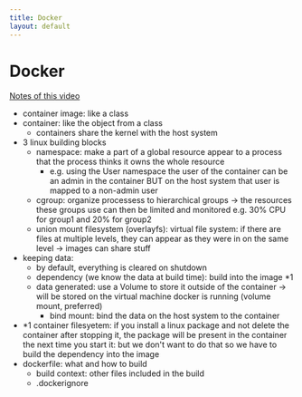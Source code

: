 ```yaml
---
title: Docker
layout: default
---
```


# Docker
[Notes of this video](https://www.youtube.com/watch?v=RqTEHSBrYFw&t=165s)

- container image: like a class
- container: like the object from a class
    - containers share the kernel with the host system
- 3 linux building blocks
    - namespace: make a part of a global resource appear to a process that the process thinks it owns the whole resource
        - e.g. using the User namespace the user of the container can be an admin in the container BUT on the host system that user is mapped to a non-admin user
    - cgroup: organize processess to hierarchical groups -> the resources these groups use can then be limited and monitored e.g. 30% CPU for group1 and 20% for group2
    - union mount filesystem (overlayfs): virtual file system: if there are files at multiple levels, they can appear as they were in on the same level -> images can share stuff
- keeping data:
    - by default, everything is cleared on shutdown
    - dependency (we know the data at build time): build into the image *1
    - data generated: use a Volume to store it outside of the container -> will be stored on the virtual machine docker is running (volume mount, preferred)
        - bind mount: bind the data on the host system to the container
- *1 container filesyetem: if you install a linux package and not delete the container after stopping it, the package will be present in the container the next time you start it: but we don't want to do that so we have to build the dependency into the image
- dockerfile: what and how to build
    - build context: other files included in the build
    - .dockerignore